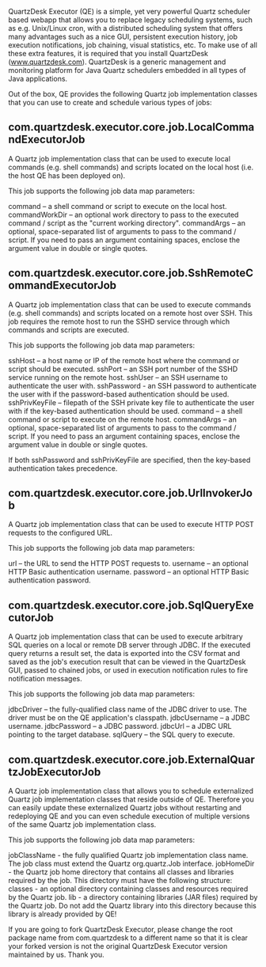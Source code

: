 QuartzDesk Executor (QE) is a simple, yet very powerful Quartz scheduler based webapp that allows you to replace legacy scheduling systems, such as e.g. Unix/Linux cron, with a distributed scheduling system that offers many advantages such as a nice GUI, persistent execution history, job execution notifications, job chaining, visual statistics, etc. To make use of all these extra features, it is required that you install QuartzDesk (www.quartzdesk.com). QuartzDesk is a generic management and monitoring platform for Java Quartz schedulers embedded in all types of Java applications.

Out of the box, QE provides the following Quartz job implementation classes that you can use to create and schedule various types of jobs:

## com.quartzdesk.executor.core.job.LocalCommandExecutorJob
A Quartz job implementation class that can be used to execute local commands (e.g. shell commands) and scripts located on the local host (i.e. the host QE has been deployed on).

This job supports the following job data map parameters:

command – a shell command or script to execute on the local host.
commandWorkDir – an optional work directory to pass to the executed command / script as the "current working directory".
commandArgs – an optional, space-separated list of arguments to pass to the command / script. If you need to pass an argument containing spaces, enclose the argument value in double or single quotes.

## com.quartzdesk.executor.core.job.SshRemoteCommandExecutorJob
A Quartz job implementation class that can be used to execute commands (e.g. shell commands) and scripts located on a remote host over SSH. This job requires the remote host to run the SSHD service through which commands and scripts are executed.

This job supports the following job data map parameters:

sshHost – a host name or IP of the remote host where the command or script should be executed.
sshPort – an SSH port number of the SSHD service running on the remote host.
sshUser – an SSH username to authenticate the user with.
sshPassword - an SSH password to authenticate the user with if the password-based authentication should be used.
sshPrivKeyFile – filepath of the SSH private key file to authenticate the user with if the key-based authentication should be used.
command – a shell command or script to execute on the remote host.
commandArgs – an optional, space-separated list of arguments to pass to the command / script. If you need to pass an argument containing spaces, enclose the argument value in double or single quotes.

If both sshPassword and sshPrivKeyFile are specified, then the key-based authentication takes precedence.


## com.quartzdesk.executor.core.job.UrlInvokerJob
A Quartz job implementation class that can be used to execute HTTP POST requests to the configured URL.

This job supports the following job data map parameters:

url – the URL to send the HTTP POST requests to.
username – an optional HTTP Basic authentication username.
password – an optional HTTP Basic authentication password.


## com.quartzdesk.executor.core.job.SqlQueryExecutorJob
A Quartz job implementation class that can be used to execute arbitrary SQL queries on a local or remote DB server through JDBC. If the executed query returns a result set, the data is exported into the CSV format and saved as the job's execution result that can be viewed in the QuartzDesk GUI, passed to chained jobs, or used in execution notification rules to fire notification messages.

This job supports the following job data map parameters:

jdbcDriver – the fully-qualified class name of the JDBC driver to use. The driver must be on the QE application's classpath.
jdbcUsername – a JDBC username.
jdbcPassword – a JDBC password.
jdbcUrl – a JDBC URL pointing to the target database.
sqlQuery – the SQL query to execute.


## com.quartzdesk.executor.core.job.ExternalQuartzJobExecutorJob
A Quartz job implementation class that allows you to schedule externalized Quartz job implementation classes that reside outside of QE. Therefore you can easily update these externalized Quartz jobs without restarting and redeploying QE and you can even schedule execution of multiple versions of the same Quartz job implementation class.

This job supports the following job data map parameters:

jobClassName - the fully qualified Quartz job implementation class name. The job class must extend the Quartz org.quartz.Job interface.
jobHomeDir - the Quartz job home directory that contains all classes and libraries required by the job. This directory must have the following structure:
  classes - an optional directory containing classes and resources required by the Quartz job.
  lib     - a directory containing libraries (JAR files) required by the Quartz job. Do not add the Quartz library into this directory because this library is already provided by QE!


If you are going to fork QuartzDesk Executor, please change the root package name from com.quartzdesk to a different name so that it is clear your forked version is not the original QuartzDesk Executor version maintained by us. Thank you.
